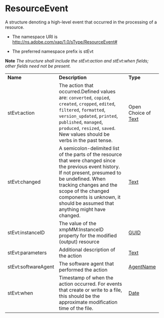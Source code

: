 # ResourceEvent

A structure denoting a high-level event that occurred in the processing of a resource.

- The namespace URI is http://ns.adobe.com/xap/1.0/sType/ResourceEvent#

- The preferred namespace prefix is stEvt

**Note** *The structure shall include the stEvt:action and stEvt:when fields; other fields need not be present.*

|    |           |    |
|----|-----------|----|
|**Name**|**Description**|**Type**|
|stEvt:action|The action that occurred.Defined values are: `converted`, `copied`, `created`, `cropped`, `edited`, `filtered`, `formatted`, `version_updated`, `printed`, `published`, `managed`, `produced`, `resized`, `saved`. New values should be verbs in the past tense. |Open Choice of [Text](./CoreProperties.md#text)|
|stEvt:changed|A semicolon-delimited list of the parts of the resource that were changed since the previous event history. If not present, presumed to be undefined. When tracking changes and the scope of the changed components is unknown, it should be assumed that anything might have changed. |[Text](./CoreProperties.md#text)|
|stEvt:instanceID|The value of the xmpMM:InstanceID property for the modified (output) resource  |[GUID](./CoreProperties.md#guid)|
|stEvt:parameters|Additional description of the action  |[Text](./CoreProperties.md#text)|
|stEvt:softwareAgent|The software agent that performed the action  |[AgentName](./CoreProperties.md#agent-name)|
|stEvt:when|Timestamp of when the action occurred. For events that create or write to a file, this should be the approximate modification time of the file.  |[Date](./CoreProperties.md#date)|
